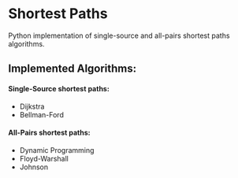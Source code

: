 # Shortest Paths

Python implementation of single-source and all-pairs shortest paths algorithms.

## Implemented Algorithms:

#### Single-Source shortest paths:

* Dijkstra
* Bellman-Ford

#### All-Pairs shortest paths:

* Dynamic Programming
* Floyd-Warshall
* Johnson
